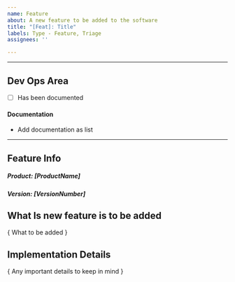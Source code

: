 ```yaml
---
name: Feature
about: A new feature to be added to the software
title: "[Feat]: Title"
labels: Type - Feature, Triage
assignees: ''

---
```

---
## Dev Ops Area
<!--- This area is for Dev Ops to add tasks --->
- [ ] Has been documented

#### Documentation
 - Add documentation as list

---
<!---  
############### - FORM USAGE - #####################
To fill out this form properly.

  1. Fill out the information below by replacing as following

    i. [ XXX ] replace with a single line of text
    ii. { XXX } replace with multiline text

-- Suggestions can sometimes found in comments below input. Use them!

Notes:
    - If you pick something that doesn't fit the format the auto labeling will not happen
    - It can take a short while after submission for it to happen
    - It is case-insensitive
    - Updating the description will update the labels as well
--->
## Feature Info

##### Product: [ProductName]
<!-- POMA | POH | POM | Gateway | Connecting Shop | Connecting Prodrisk | Connecting Spotbid -->
##### Version: [VersionNumber]
<!-- vX.X.X | Develop -->

## What Is new feature is to be added
{ What to be added }

## Implementation Details
{ Any important details to keep in mind }